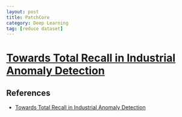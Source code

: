 ```yaml
---
layout: post
title: PatchCore
category: Deep Learning
tag: [reduce dataset]
---
```


# [Towards Total Recall in Industrial Anomaly Detection](https://arxiv.org/abs/2106.08265)


## References
- [Towards Total Recall in Industrial Anomaly Detection](https://arxiv.org/abs/2106.08265)